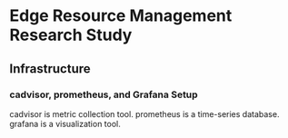 # Edge Resource Management Research Study

## Infrastructure

### cadvisor, prometheus, and Grafana Setup

cadvisor is metric collection tool.
prometheus is a time-series database.
grafana is a visualization tool.
